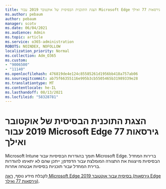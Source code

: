 ```yaml
---
title: הצגת התוכנית הבסיסית של אוקטובר 2019 עבור Microsoft Edge גירסאות 77 ואילך
ms.author: pebaum
author: pebaum
manager: scotv
ms.date: 06/04/2021
ms.audience: Admin
ms.topic: article
ms.service: o365-administration
ROBOTS: NOINDEX, NOFOLLOW
localization_priority: Normal
ms.collection: Adm_O365
ms.custom:
- "9006500"
- "11140"
ms.openlocfilehash: 476819de4e124c85585261d1956bb418a757ab06
ms.sourcegitcommit: ab75f66355116e995b3cb5505465b31989339e28
ms.translationtype: MT
ms.contentlocale: he-IL
ms.lasthandoff: 08/13/2021
ms.locfileid: "58328781"
---
```

# <a name="view-the-october-2019-baseline-for-microsoft-edge-versions-77-and-later"></a>הצגת התוכנית הבסיסית של אוקטובר 2019 עבור Microsoft Edge גירסאות 77 ואילך

Microsoft Intune תומך בהגדרות הבסיסיות עבור Microsoft Edge. ברירות המחדל הבסיסיות מייצגות את התצורה המומלצת עבור הדפדפן; ייתכן שהם לא יתאימו להגדרות ברירת המחדל עבור תוכניות בסיסיות אבטחה אחרות.

לקבלת מידע נוסף, [ראה Microsoft Edge בסיסית עבור אוקטובר 2019 (גירסאות Edge גירסאות 77 ואילך)](https://docs.microsoft.com/mem/intune/protect/security-baseline-settings-edge?pivots=edge-october-2019).